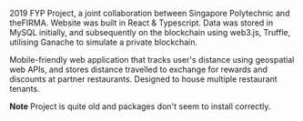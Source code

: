 2019 FYP Project, a joint collaboration between Singapore Polytechnic and theFIRMA. Website was built in React & Typescript. Data was stored in MySQL initially, and subsequently on the blockchain using web3.js, Truffle, utilising Ganache to simulate a private blockchain.

Mobile-friendly web application that tracks user's distance using geospatial web APIs, and stores distance travelled to exchange for rewards and discounts at partner restaurants. Designed to house multiple restaurant tenants.

**Note**
Project is quite old and packages don't seem to install correctly.